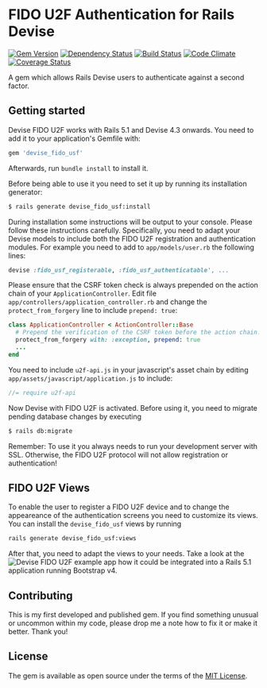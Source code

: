 # FIDO U2F Authentication for Rails Devise

[![Gem Version](https://badge.fury.io/rb/devise_fido_usf.svg)](https://badge.fury.io/rb/devise_fido_usf)
[![Dependency Status](https://gemnasium.com/badges/github.com/CyberDeck/devise-fido-u2f.svg)](https://gemnasium.com/github.com/CyberDeck/devise-fido-u2f)
[![Build Status](https://travis-ci.org/CyberDeck/devise-fido-u2f.svg?branch=master)](https://travis-ci.org/CyberDeck/devise-fido-u2f)
[![Code Climate](https://codeclimate.com/github/CyberDeck/devise-fido-u2f/badges/gpa.svg)](https://codeclimate.com/github/CyberDeck/devise-fido-u2f)
[![Coverage Status](https://coveralls.io/repos/github/CyberDeck/devise-fido-u2f/badge.svg)](https://coveralls.io/github/CyberDeck/devise-fido-u2f)

A gem which allows Rails Devise users to authenticate against a second factor.

## Getting started
Devise FIDO U2F works with Rails 5.1 and Devise 4.3 onwards. You need to add it to your application's Gemfile with:

```ruby
gem 'devise_fido_usf'
```

Afterwards, run `bundle install` to install it.

Before being able to use it you need to set it up by running its installation generator:

```bash
$ rails generate devise_fido_usf:install
```

During installation some instructions will be output to your console. Please follow these instructions carefully.
Specifically, you need to adapt your Devise models to include both the FIDO U2F registration and authentication modules. For example you need to add to `app/models/user.rb` the following lines:


```ruby
devise :fido_usf_registerable, :fido_usf_authenticatable', ...

```

Please ensure that the CSRF token check is always prepended on the action chain of your `ApplicationController`. Edit file `app/controllers/application_controller.rb` and change the `protect_from_forgery` line to include `prepend: true`:

```ruby
class ApplicationController < ActionController::Base
  # Prepend the verification of the CSRF token before the action chain.
  protect_from_forgery with: :exception, prepend: true
  ...
end

```

You need to include `u2f-api.js` in your javascript's asset chain by editing `app/assets/javascript/application.js` to include:

```javascript
//= require u2f-api
```

Now Devise with FIDO U2F is activated. Before using it, you need to migrate pending database changes by executing

```bash
$ rails db:migrate
```

Remember: To use it you always needs to run your development server with SSL. Otherwise, the FIDO U2F protocol will not allow registration or authentication!

## FIDO U2F Views

To enable the user to register a FIDO U2F device and to change the appeareance of the authentication screens you need to customize its views.
You can install the `devise_fido_usf` views by running

```bash
rails generate devise_fido_usf:views
```

After that, you need to adapt the views to your needs. Take a look at the ![Devise FIDO U2F example app](https://github.com/cyberdeck/devise-fido-u2f-example-app) how it could be integrated into a Rails 5.1 application running Bootstrap v4.

## Contributing
This is my first developed and published gem. If you find something unusual or uncommon within my code, please drop me a note how to fix it or make it better. Thank you!

## License
The gem is available as open source under the terms of the [MIT License](http://opensource.org/licenses/MIT).
